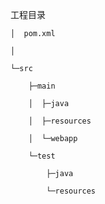 工程目录

    │  pom.xml

    │  

    └─src

        ├─main

        │  ├─java

        │  ├─resources

        │  └─webapp

        └─test

            ├─java

            └─resources